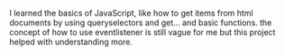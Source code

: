 I learned the basics of JavaScript, like how to get items from html documents by using queryselectors and get... and basic functions.
the concept of how to use eventlistener is still vague for me but this project helped with understanding more.
